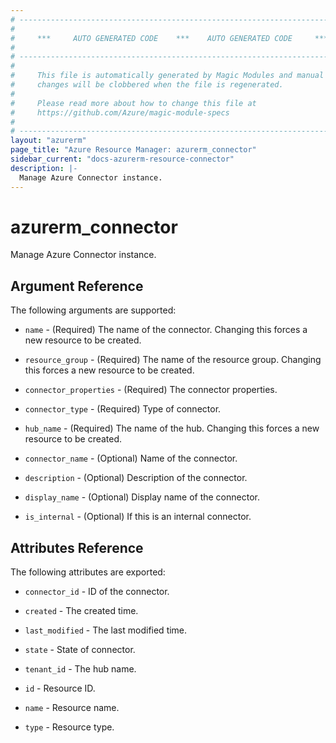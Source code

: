 ```yaml
---
# ----------------------------------------------------------------------------
#
#     ***     AUTO GENERATED CODE    ***    AUTO GENERATED CODE     ***
#
# ----------------------------------------------------------------------------
#
#     This file is automatically generated by Magic Modules and manual
#     changes will be clobbered when the file is regenerated.
#
#     Please read more about how to change this file at
#     https://github.com/Azure/magic-module-specs
#
# ----------------------------------------------------------------------------
layout: "azurerm"
page_title: "Azure Resource Manager: azurerm_connector"
sidebar_current: "docs-azurerm-resource-connector"
description: |-
  Manage Azure Connector instance.
---
```


# azurerm_connector

Manage Azure Connector instance.


## Argument Reference

The following arguments are supported:

* `name` - (Required) The name of the connector. Changing this forces a new resource to be created.

* `resource_group` - (Required) The name of the resource group. Changing this forces a new resource to be created.

* `connector_properties` - (Required) The connector properties.

* `connector_type` - (Required) Type of connector.

* `hub_name` - (Required) The name of the hub. Changing this forces a new resource to be created.

* `connector_name` - (Optional) Name of the connector.

* `description` - (Optional) Description of the connector.

* `display_name` - (Optional) Display name of the connector.

* `is_internal` - (Optional) If this is an internal connector.

## Attributes Reference

The following attributes are exported:

* `connector_id` - ID of the connector.

* `created` - The created time.

* `last_modified` - The last modified time.

* `state` - State of connector.

* `tenant_id` - The hub name.

* `id` - Resource ID.

* `name` - Resource name.

* `type` - Resource type.
